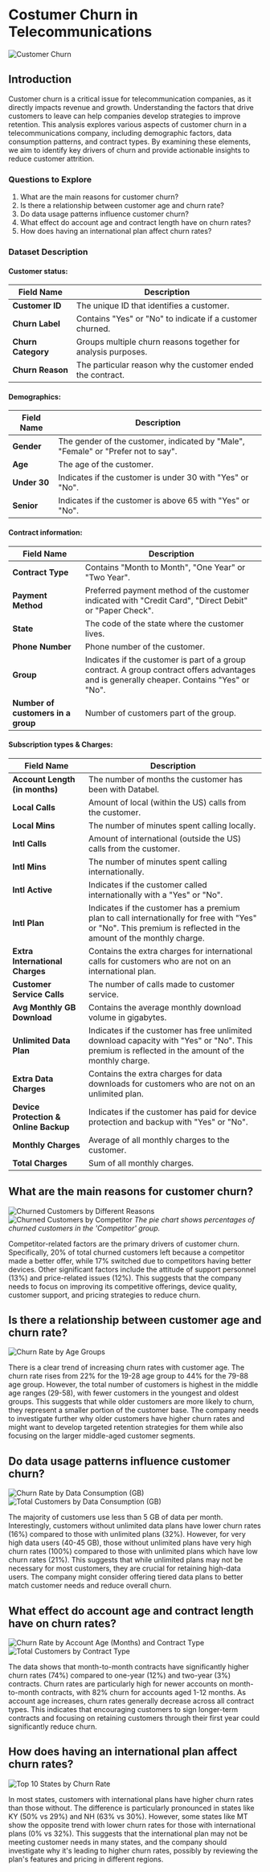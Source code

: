 # Costumer Churn in Telecommunications

![Customer Churn](pictures/customer_churn.png)

## Introduction
Customer churn is a critical issue for telecommunication companies, as it directly impacts revenue and growth. Understanding the factors that drive customers to leave can help companies develop strategies to improve retention. This analysis explores various aspects of customer churn in a telecommunications company, including demographic factors, data consumption patterns, and contract types. By examining these elements, we aim to identify key drivers of churn and provide actionable insights to reduce customer attrition.

### Questions to Explore
1. What are the main reasons for customer churn?
2. Is there a relationship between customer age and churn rate?
3. Do data usage patterns influence customer churn?
4. What effect do account age and contract length have on churn rates?
5. How does having an international plan affect churn rates?

### Dataset Description

#### Customer status:
| **Field Name**       | **Description**                                                                 |
|----------------------|---------------------------------------------------------------------------------|
| **Customer ID**      | The unique ID that identifies a customer.                                       |
| **Churn Label**      | Contains "Yes" or "No" to indicate if a customer churned.                       |
| **Churn Category**   | Groups multiple churn reasons together for analysis purposes.                   |
| **Churn Reason**     | The particular reason why the customer ended the contract.                      |

#### Demographics:
| **Field Name**       | **Description**                                                                  |
|----------------------|----------------------------------------------------------------------------------|
| **Gender**           | The gender of the customer, indicated by "Male", "Female" or "Prefer not to say".|
| **Age**              | The age of the customer.                                                         |
| **Under 30**         | Indicates if the customer is under 30 with "Yes" or "No".                        |
| **Senior**           | Indicates if the customer is above 65 with "Yes" or "No".                        |

#### Contract information:
| **Field Name**                   | **Description**                                                                      |
|----------------------------------|--------------------------------------------------------------------------------------|
| **Contract Type**                | Contains "Month to Month", "One Year" or "Two Year".                                 |
| **Payment Method**               | Preferred payment method of the customer indicated with "Credit Card", "Direct Debit" or "Paper Check".|
| **State**                        | The code of the state where the customer lives.                                       |
| **Phone Number**                 | Phone number of the customer.                                                         |
| **Group**                        | Indicates if the customer is part of a group contract. A group contract offers advantages and is generally cheaper. Contains "Yes" or "No".|
| **Number of customers in a group** | Number of customers part of the group.                                               |

#### Subscription types & Charges:
| **Field Name**                            | **Description**                                                                  |
|-------------------------------------------|----------------------------------------------------------------------------------|
| **Account Length (in months)**            | The number of months the customer has been with Databel.                          |
| **Local Calls**                           | Amount of local (within the US) calls from the customer.                          |
| **Local Mins**                            | The number of minutes spent calling locally.                                      |
| **Intl Calls**                            | Amount of international (outside the US) calls from the customer.                 |
| **Intl Mins**                             | The number of minutes spent calling internationally. |
| **Intl Active**                           | Indicates if the customer called internationally with a "Yes" or "No".            |
| **Intl Plan**                             | Indicates if the customer has a premium plan to call internationally for free with "Yes" or "No". This premium is reflected in the amount of the monthly charge.|
| **Extra International Charges**           | Contains the extra charges for international calls for customers who are not on an international plan.|
| **Customer Service Calls**                | The number of calls made to customer service.                                     |
| **Avg Monthly GB Download**               | Contains the average monthly download volume in gigabytes.                        |
| **Unlimited Data Plan**                        | Indicates if the customer has free unlimited download capacity with "Yes" or "No". This premium is reflected in the amount of the monthly charge.|
| **Extra Data Charges**                    | Contains the extra charges for data downloads for customers who are not on an unlimited plan.|
| **Device Protection & Online Backup**     | Indicates if the customer has paid for device protection and backup with "Yes" or "No".|
| **Monthly Charges**                       | Average of all monthly charges to the customer.                                   |
| **Total Charges**                         | Sum of all monthly charges.                                                       |


## What are the main reasons for customer churn?

![Churned Customers by Different Reasons](pictures/churned_customers_by_different_reasons.png)
![Churned Customers by Competitor](pictures/churned_customers_by_competitor.png)
*The pie chart shows percentages of churned customers in the 'Competitor' group.*

Competitor-related factors are the primary drivers of customer churn. Specifically, 20% of total churned customers left because a competitor made a better offer, while 17% switched due to competitors having better devices. Other significant factors include the attitude of support personnel (13%) and price-related issues (12%). This suggests that the company needs to focus on improving its competitive offerings, device quality, customer support, and pricing strategies to reduce churn.

## Is there a relationship between customer age and churn rate?

![Churn Rate by Age Groups](pictures/churn_rate_by_age_groups.png)

There is a clear trend of increasing churn rates with customer age. The churn rate rises from 22% for the 19-28 age group to 44% for the 79-88 age group. However, the total number of customers is highest in the middle age ranges (29-58), with fewer customers in the youngest and oldest groups. This suggests that while older customers are more likely to churn, they represent a smaller portion of the customer base. The company needs to investigate further why older customers have higher churn rates and might want to develop targeted retention strategies for them while also focusing on the larger middle-aged customer segments.

## Do data usage patterns influence customer churn?

![Churn Rate by Data Consumption (GB)](pictures/churn_rate_by_data_consumption_(gb).png)
![Total Customers by Data Consumption (GB)](pictures/total_customers_by_data_consumption_(gb).png)

The majority of customers use less than 5 GB of data per month. Interestingly, customers without unlimited data plans have lower churn rates (16%) compared to those with unlimited plans (32%). However, for very high data users (40-45 GB), those without unlimited plans have very high churn rates (100%) compared to those with unlimited plans which have low churn rates (21%). This suggests that while unlimited plans may not be necessary for most customers, they are crucial for retaining high-data users. The company might consider offering tiered data plans to better match customer needs and reduce overall churn.

## What effect do account age and contract length have on churn rates?

![Churn Rate by Account Age (Months) and Contract Type](pictures/churn_rate_by_account_age_(months)_and_contract_type.png)
![Total Customers by Contract Type](pictures/total_customers_by_contract_type.png)

The data shows that month-to-month contracts have significantly higher churn rates (74%) compared to one-year (12%) and two-year (3%) contracts. Churn rates are particularly high for newer accounts on month-to-month contracts, with 82% churn for accounts aged 1-12 months. As account age increases, churn rates generally decrease across all contract types. This indicates that encouraging customers to sign longer-term contracts and focusing on retaining customers through their first year could significantly reduce churn.

## How does having an international plan affect churn rates?

![Top 10 States by Churn Rate](pictures/top_10_states_by_churn_rate.png)

In most states, customers with international plans have higher churn rates than those without. The difference is particularly pronounced in states like KY (50% vs 29%) and NH (63% vs 30%). However, some states like MT show the opposite trend with lower churn rates for those with international plans (0% vs 32%). This suggests that the international plan may not be meeting customer needs in many states, and the company should investigate why it's leading to higher churn rates, possibly by reviewing the plan's features and pricing in different regions.
